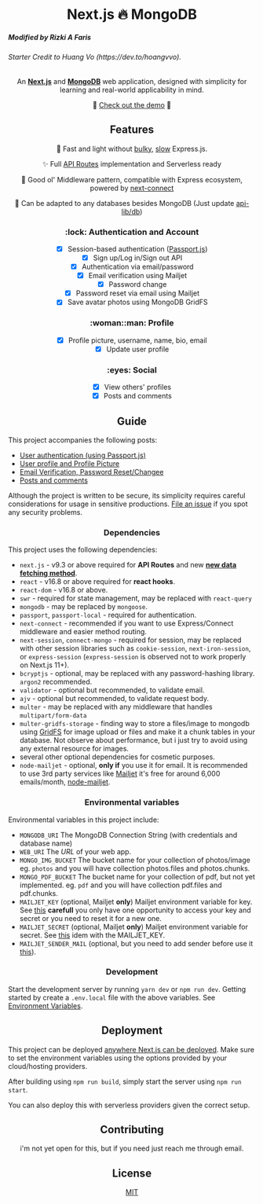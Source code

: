 <h1 align="center">Next.js 🔥 MongoDB</h1>

<h5>Modified by Rizki A Faris</h5>
<h6>Starter Credit to Huang Vo (https://dev.to/hoangvvo).</h6>
<div align="center">

An [**Next.js**](https://github.com/zeit/next.js/) and [**MongoDB**](https://www.mongodb.com/) web application, designed with simplicity for learning and real-world applicability in mind.

:rocket: [Check out the demo](https://nextjs-mongodb.vercel.app/) :rocket:

</div>

<h2 align="center">Features</h2>

<div align="center">

💨 Fast and light without [bulky](https://bundlephobia.com/result?p=express@4.17.1), [slow](https://github.com/fastify/benchmarks#benchmarks) Express.js.

✨ Full [API Routes](https://nextjs.org/blog/next-9#api-routes) implementation and Serverless ready

🤠 Good ol' Middleware pattern, compatible with Express ecosystem, powered by [next-connect](https://github.com/hoangvvo/next-connect)

📙 Can be adapted to any databases besides MongoDB (Just update [api-lib/db](api-lib/db))

</div>

<h3 align="center">:lock: Authentication and Account</h3>

<div align="center">

- [x] Session-based authentication ([Passport.js](https://github.com/jaredhanson/passport))
- [x] Sign up/Log in/Sign out API
- [x] Authentication via email/password
- [x] Email verification using Mailjet
- [x] Password change
- [x] Password reset via email using Mailjet
- [x] Save avatar photos using MongoDB GridFS

</div>

<h3 align="center">:woman::man: Profile</h3>

<div align="center">

- [x] Profile picture, username, name, bio, email
- [x] Update user profile

</div>

<h3 align="center">:eyes: Social</h3>

<div align="center">

- [x] View others' profiles
- [x] Posts and comments

</div>

<h2 align="center">Guide</h2>

This project accompanies the following posts:

- [User authentication (using Passport.js)](https://hoangvvo.com/blog/next-js-and-mongodb-app-1)
- [User profile and Profile Picture](https://hoangvvo.com/blog/next-js-and-mongodb-app-2)
- [Email Verification, Password Reset/Changee](https://hoangvvo.com/blog/next-js-and-mongodb-app-3)
- [Posts and comments](https://hoangvvo.com/blog/next-js-and-mongodb-app-4)


Although the project is written to be secure, its simplicity requires careful considerations for usage in sensitive productions. [File an issue](https://github.com/hoangvvo/nextjs-mongodb-app/issues/new/choose) if you spot any security problems.

<h3 align="center">Dependencies</h3>

This project uses the following dependencies:

- `next.js` - v9.3 or above required for **API Routes** and new [**new data fetching method**](https://nextjs.org/docs/basic-features/data-fetching#getserversideprops-server-side-rendering).
- `react` - v16.8 or above required for **react hooks**.
- `react-dom` - v16.8 or above.
- `swr` - required for state management, may be replaced with `react-query`
- `mongodb` - may be replaced by `mongoose`.
- `passport`, `passport-local` - required for authentication.
- `next-connect` - recommended if you want to use Express/Connect middleware and easier method routing.
- `next-session`, `connect-mongo` - required for session, may be replaced with other session libraries such as `cookie-session`, `next-iron-session`, or `express-session` (`express-session` is observed not to work properly on Next.js 11+).
- `bcryptjs` - optional, may be replaced with any password-hashing library. `argon2` recommended.
- `validator` - optional but recommended, to validate email.
- `ajv` - optional but recommended, to validate request body.
- `multer` - may be replaced with any middleware that handles `multipart/form-data`
- `multer-gridfs-storage` - finding way to store a files/image to mongodb using [GridFS](https://www.npmjs.com/package/multer-gridfs-storage) for image upload or files and make it a chunk tables in your database. Not observe about performance, but i just try to avoid using any external resource for images.
- several other optional dependencies for cosmetic purposes.
- `node-mailjet` - optional, **only if** you use it for email. It is recommended to use 3rd party services like [Mailjet](https://www.mailjet.com/) it's free for around 6,000 emails/month, [node-mailjet](https://www.npmjs.com/package/node-mailjet).

<h3 align="center">Environmental variables</h3>

Environmental variables in this project include:

- `MONGODB_URI` The MongoDB Connection String (with credentials and database name)
- `WEB_URI` The _URL_ of your web app.
- `MONGO_IMG_BUCKET` The bucket name for your collection of photos/image eg. `photos` and you will have collection photos.files and photos.chunks.
- `MONGO_PDF_BUCKET` The bucket name for your collection of pdf, but not yet implemented. eg. `pdf` and you will have collection pdf.files and pdf.chunks.
- `MAILJET_KEY` (optional, Mailjet **only**) Mailjet environment variable for key. See [this](https://app.mailjet.com/account/apikeys) **carefull** you only have one opportunity to access your key and secret or you need to reset it for a new one.
- `MAILJET_SECRET` (optional, Mailjet **only**) Mailjet environment variable for secret. See [this](https://app.mailjet.com/account/apikeys) idem with the MAILJET_KEY.
- `MAILJET_SENDER_MAIL` (optional, but you need to add sender before use it [this](https://app.mailjet.com/account/sender)).

<h3 align="center">Development</h3>

Start the development server by running `yarn dev` or `npm run dev`. Getting started by create a `.env.local` file with the above variables. See [Environment Variables](https://nextjs.org/docs/basic-features/environment-variables).

<h2 align="center">Deployment</h2>

This project can be deployed [anywhere Next.js can be deployed](https://nextjs.org/docs/deployment). Make sure to set the environment variables using the options provided by your cloud/hosting providers.

After building using `npm run build`, simply start the server using `npm run start`.

You can also deploy this with serverless providers given the correct setup.

<h2 align="center">Contributing</h2>

<div align="center">
  i'm not yet open for this, but if you need just reach me through email.
</div>

<h2 align="center">
  License
</h2>

<div align="center">
  
  [MIT](LICENSE)
  
</div>

